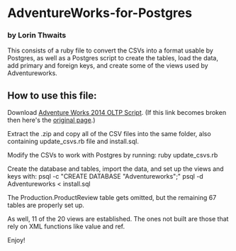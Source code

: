 # AdventureWorks-for-Postgres
###  by Lorin Thwaits

This consists of a ruby file to convert the CSVs into a format usable by Postgres,
as well as a Postgres script to create the tables, load the data, add primary and
foreign keys, and create some of the views used by Adventureworks.

## How to use this file:

Download [Adventure Works 2014 OLTP Script](https://msftdbprodsamples.codeplex.com/downloads/get/880662).
(If this link becomes broken then here's the [original page](https://msftdbprodsamples.codeplex.com/releases/view/125550).)

Extract the .zip and copy all of the CSV files into the same folder, also containing update_csvs.rb file and install.sql.

Modify the CSVs to work with Postgres by running:
    ruby update_csvs.rb

Create the database and tables, import the data, and set up the views and keys with:
    psql -c "CREATE DATABASE \"Adventureworks\";"
    psql -d Adventureworks < install.sql

The Production.ProductReview table gets omitted, but the remaining 67 tables are properly set up.

As well, 11 of the 20 views are established.  The ones not built are those that rely on XML functions like value and ref.

Enjoy!
